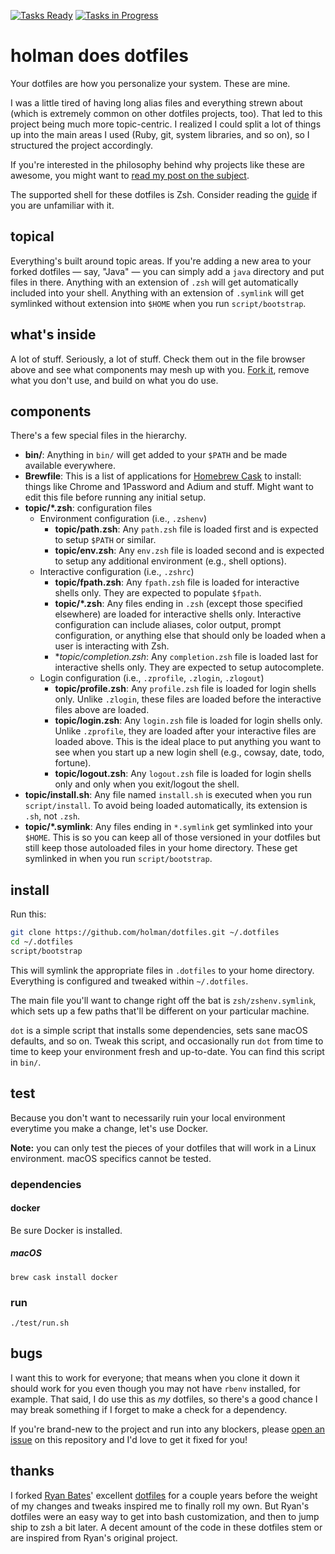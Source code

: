 [![Tasks Ready](https://badge.waffle.io/defrank/dotfiles.svg?label=ready&title=Ready)](http://waffle.io/defrank/dotfiles?label=ready)
[![Tasks in Progress](https://badge.waffle.io/defrank/dotfiles.svg?label=wip&title=WIP)](http://waffle.io/defrank/dotfiles?label=wip)

# holman does dotfiles

Your dotfiles are how you personalize your system. These are mine.

I was a little tired of having long alias files and everything strewn about
(which is extremely common on other dotfiles projects, too). That led to this
project being much more topic-centric. I realized I could split a lot of things
up into the main areas I used (Ruby, git, system libraries, and so on), so I
structured the project accordingly.

If you're interested in the philosophy behind why projects like these are
awesome, you might want to [read my post on the
subject](http://zachholman.com/2010/08/dotfiles-are-meant-to-be-forked/).

The supported shell for these dotfiles is Zsh.  Consider reading the
[guide](http://zsh.sourceforge.net/Guide/zshguide.html) if you are
unfamiliar with it.

## topical

Everything's built around topic areas. If you're adding a new area to your
forked dotfiles — say, "Java" — you can simply add a `java` directory and put
files in there. Anything with an extension of `.zsh` will get automatically
included into your shell. Anything with an extension of `.symlink` will get
symlinked without extension into `$HOME` when you run `script/bootstrap`.

## what's inside

A lot of stuff. Seriously, a lot of stuff. Check them out in the file browser
above and see what components may mesh up with you.
[Fork it](https://github.com/holman/dotfiles/fork), remove what you don't
use, and build on what you do use.

## components

There's a few special files in the hierarchy.

- **bin/**: Anything in `bin/` will get added to your `$PATH` and be made
  available everywhere.
- **Brewfile**: This is a list of applications for
  [Homebrew Cask](http://caskroom.io) to install: things like Chrome
  and 1Password and Adium and stuff. Might want to edit this file
  before running any initial setup.
- **topic/\*.zsh**: configuration files
    - Environment configuration (i.e., `.zshenv`)
        - **topic/path.zsh**: Any `path.zsh` file is loaded first and
          is expected to setup `$PATH` or similar.
        - **topic/env.zsh**: Any `env.zsh` file is loaded
          second and is expected to setup any additional environment
          (e.g., shell options).
    - Interactive configuration (i.e., `.zshrc`)
        - **topic/fpath.zsh**: Any `fpath.zsh` file is loaded for
          interactive shells only.  They are expected to populate
          `$fpath`.
        - **topic/\*.zsh**: Any files ending in `.zsh` (except those
          specified elsewhere) are loaded for interactive shells only.
          Interactive configuration can include aliases, color output,
          prompt configuration, or anything else that should only be
          loaded when a user is interacting with Zsh.
        - **topic/*completion.zsh**: Any `completion.zsh` file is
          loaded last for interactive shells only.  They are expected
          to setup autocomplete.
    - Login configuration (i.e., `.zprofile`, `.zlogin`, `.zlogout`)
        - **topic/profile.zsh**: Any `profile.zsh` file is loaded for
          login shells only.  Unlike `.zlogin`, these files are loaded
          before the interactive files above are loaded.
        - **topic/login.zsh**: Any `login.zsh` file is loaded for login
          shells only.  Unlike `.zprofile`, they are loaded after your
          interactive files are loaded above.  This is the ideal place
          to put anything you want to see when you start up a new login
          shell (e.g., cowsay, date, todo, fortune).
        - **topic/logout.zsh**: Any `logout.zsh` file is loaded for
          login shells only and only when you exit/logout the shell.
- **topic/install.sh**: Any file named `install.sh` is executed when you
  run `script/install`. To avoid being loaded automatically, its
  extension is `.sh`, not `.zsh`.
- **topic/\*.symlink**: Any files ending in `*.symlink` get symlinked into
  your `$HOME`.  This is so you can keep all of those versioned in your
  dotfiles but still keep those autoloaded files in your home
  directory. These get symlinked in when you run `script/bootstrap`.

## install

Run this:

```sh
git clone https://github.com/holman/dotfiles.git ~/.dotfiles
cd ~/.dotfiles
script/bootstrap
```

This will symlink the appropriate files in `.dotfiles` to your home directory.
Everything is configured and tweaked within `~/.dotfiles`.

The main file you'll want to change right off the bat is
`zsh/zshenv.symlink`, which sets up a few paths that'll be different on
your particular machine.

`dot` is a simple script that installs some dependencies, sets sane macOS
defaults, and so on. Tweak this script, and occasionally run `dot` from
time to time to keep your environment fresh and up-to-date. You can find
this script in `bin/`.

## test

Because you don't want to necessarily ruin your local environment
everytime you make a change, let's use Docker.

**Note:** you can only test the pieces of your dotfiles that will work
in a Linux environment.  macOS specifics cannot be tested.

### dependencies

#### docker

Be sure Docker is installed.

##### macOS

    brew cask install docker

### run

    ./test/run.sh

## bugs

I want this to work for everyone; that means when you clone it down it should
work for you even though you may not have `rbenv` installed, for example. That
said, I do use this as *my* dotfiles, so there's a good chance I may break
something if I forget to make a check for a dependency.

If you're brand-new to the project and run into any blockers, please
[open an issue](https://github.com/holman/dotfiles/issues) on this repository
and I'd love to get it fixed for you!

## thanks

I forked [Ryan Bates](http://github.com/ryanb)' excellent
[dotfiles](http://github.com/ryanb/dotfiles) for a couple years before the
weight of my changes and tweaks inspired me to finally roll my own. But Ryan's
dotfiles were an easy way to get into bash customization, and then to jump ship
to zsh a bit later. A decent amount of the code in these dotfiles stem or are
inspired from Ryan's original project.
